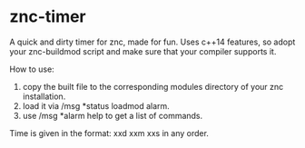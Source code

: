# znc-timer
A quick and dirty timer for znc, made for fun.
Uses c++14 features, so adopt your znc-buildmod script 
and make sure that your compiler supports it.

How to use:
1) copy the built file to the corresponding modules directory of your 
   znc installation.
2) load it via /msg *status loadmod alarm.
3) use /msg *alarm help to get a list of commands.

Time is given in the format: xxd xxm xxs in any order. 
